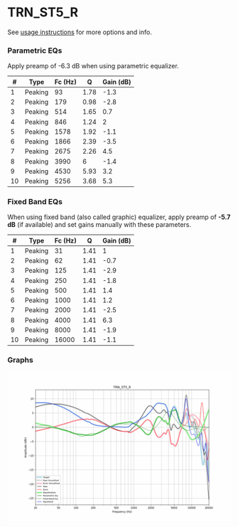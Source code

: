 # TRN_ST5_R
See [usage instructions](https://github.com/jaakkopasanen/AutoEq#usage) for more options and info.

### Parametric EQs
Apply preamp of -6.3 dB when using parametric equalizer.

|   # | Type    |   Fc (Hz) |    Q |   Gain (dB) |
|-----|---------|-----------|------|-------------|
|   1 | Peaking |        93 | 1.78 |        -1.3 |
|   2 | Peaking |       179 | 0.98 |        -2.8 |
|   3 | Peaking |       514 | 1.65 |         0.7 |
|   4 | Peaking |       846 | 1.24 |         2   |
|   5 | Peaking |      1578 | 1.92 |        -1.1 |
|   6 | Peaking |      1866 | 2.39 |        -3.5 |
|   7 | Peaking |      2675 | 2.26 |         4.5 |
|   8 | Peaking |      3990 | 6    |        -1.4 |
|   9 | Peaking |      4530 | 5.93 |         3.2 |
|  10 | Peaking |      5256 | 3.68 |         5.3 |

### Fixed Band EQs
When using fixed band (also called graphic) equalizer, apply preamp of **-5.7 dB** (if available) and set gains manually with these parameters.

|   # | Type    |   Fc (Hz) |    Q |   Gain (dB) |
|-----|---------|-----------|------|-------------|
|   1 | Peaking |        31 | 1.41 |         1   |
|   2 | Peaking |        62 | 1.41 |        -0.7 |
|   3 | Peaking |       125 | 1.41 |        -2.9 |
|   4 | Peaking |       250 | 1.41 |        -1.8 |
|   5 | Peaking |       500 | 1.41 |         1.4 |
|   6 | Peaking |      1000 | 1.41 |         1.2 |
|   7 | Peaking |      2000 | 1.41 |        -2.5 |
|   8 | Peaking |      4000 | 1.41 |         6.3 |
|   9 | Peaking |      8000 | 1.41 |        -1.9 |
|  10 | Peaking |     16000 | 1.41 |        -1.1 |

### Graphs
![](./TRN_ST5_R.png)
